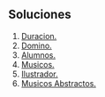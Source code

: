 ## Soluciones

1. [Duracion.](https://github.com/FelixELM/EjerciciosOPP/blob/master/LeonMolinaFelixEnrique/Duracion/Program.cs)
2. [Domino.](https://github.com/FelixELM/EjerciciosOPP/blob/master/LeonMolinaFelixEnrique/Domino/Program.cs)
3. [Alumnos.]()
4. [Musicos.]()
5. [Ilustrador.]()
6. [Musicos Abstractos.]()

